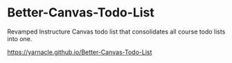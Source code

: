 # Better-Canvas-Todo-List
Revamped Instructure Canvas todo list that consolidates all course todo lists into one.

https://yarnacle.github.io/Better-Canvas-Todo-List